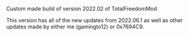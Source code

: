 Custom made build of version 2022.02 of TotalFreedomMod

This version has all of the new updates from 2022.06.1 as well as other updates made by either me (gamingto12) or 0x7694C9.
